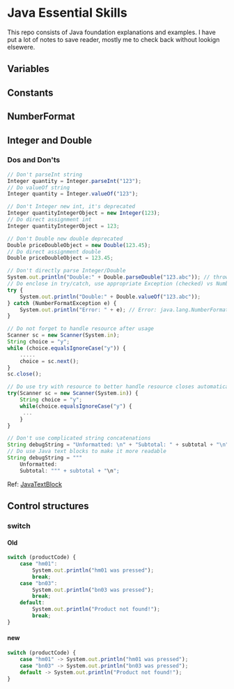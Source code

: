 # Java Essential Skills

This repo consists of Java foundation explanations and examples. I have put a lot of notes to save reader, mostly me to check back without lookign elsewere.

## Variables

## Constants

## NumberFormat

## Integer and Double
### Dos and Don'ts
```javascript
// Don't parseInt string
Integer quantity = Integer.parseInt("123");
// Do valueOf string
Integer quantity = Integer.valueOf("123");

// Don't Integer new int, it's deprecated
Integer quantityIntegerObject = new Integer(123);
// Do direct assignment int
Integer quantityIntegerObject = 123;

// Don't Double new double deprecated
Double priceDoubleObject = new Double(123.45);
// Do direct assignment double
Double priceDoubleObject = 123.45;

// Don't directly parse Integer/Double
System.out.println("Double:" + Double.parseDouble("123.abc")); // throws NumberFormatException
// Do enclose in try/catch, use appropriate Exception (checked) vs NumberFormatException (unchecked) exceptions, use valueOf instead to avoid unncessary boxing
try {
    System.out.println("Double:" + Double.valueOf("123.abc"));
} catch (NumberFormatException e) {
    System.out.println("Error: " + e); // Error: java.lang.NumberFormatException: For input string: "123.abc"
}

// Do not forget to handle resource after usage
Scanner sc = new Scanner(System.in);
String choice = "y";
while (choice.equalsIgnoreCase("y")) {
    .....
    choice = sc.next();
}
sc.close();

// Do use try with resource to better handle resource closes automatically
try(Scanner sc = new Scanner(System.in)) {
    String choice = "y";
    while(choice.equalsIgnoreCase("y") {
     ...
    }
}

// Don't use complicated string concatenations
String debugString = "Unformatted: \n" + "Subtotal: " + subtotal + "\n";
// Do use Java text blocks to make it more readable
String debugString = """
    Unformatted:
    Subtotal: """ + subtotal + "\n";
```
Ref: [JavaTextBlock](https://www.baeldung.com/java-text-blocks#:~:text=Since%20Java%2015%2C%20text%20blocks%20are%20available%20as,this%3A%20String%20example%20%3D%20%22%22%22%20Example%20text%22%22%22%3B%20Copy)

## Control structures
### switch
#### Old
```javascript
switch (productCode) {
    case "hm01":
        System.out.println("hm01 was pressed");
        break;
    case "bn03":
        System.out.println("bn03 was pressed");
        break;
    default:
        System.out.println("Product not found!");
        break;
}
```
#### new
```javascript
switch (productCode) {
    case "hm01" -> System.out.println("hm01 was pressed");
    case "bn03" -> System.out.println("bn03 was pressed");
    default -> System.out.println("Product not found!");
}
```
